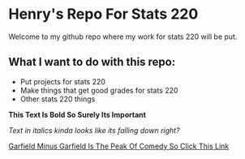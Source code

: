 # Henry's Repo For Stats 220
Welcome to my github repo where my work for stats 220 will be put.

## What I want to do with this repo:
- Put projects for stats 220
- Make things that get good grades for stats 220
- Other stats 220 things

**This Text Is Bold So Surely Its Important**

*Text in italics kinda looks like its falling down right?*

[Garfield Minus Garfield Is The Peak Of Comedy So Click This Link](https://garfieldminusgarfield.net)
